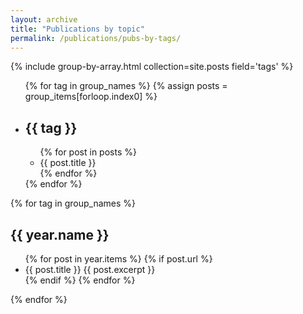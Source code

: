 ```yaml
---
layout: archive
title: "Publications by topic"
permalink: /publications/pubs-by-tags/
---
```


<!-- {% include base_path %} -->

{% include group-by-array.html collection=site.posts field='tags' %}

<ul>
  {% for tag in group_names %}
    {% assign posts = group_items[forloop.index0] %}
    <li>
      <h2>{{ tag }}</h2>
      <ul>
        {% for post in posts %}
        <li>
          {{ post.title }}
        </li>
        {% endfor %}
      </ul>
    </li>
  {% endfor %}
</ul>

{% for tag in group_names %}
 <h2 id="{{ year.name | slugify }}" class="archive__subtitle">{{ year.name }}</h2>
  <ul>
  {% for post in year.items %}
  {% if post.url %}
        <li>{{ post.title }} {{ post.excerpt }}</li>
    {% endif %}
  {% endfor %}
  </ul>
{% endfor %}

